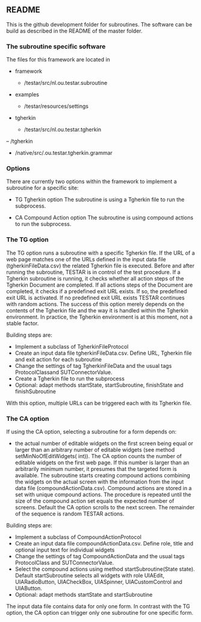 ## README

This is the github development folder for subroutines. 
The software can be build as described in the README of the master folder.

### The subroutine specific software

The files for this framework are located in
- framework
  * /testar/src/nl.ou.testar.subroutine
  
- examples
  * /testar/resources/settings
  
- tgherkin
  * /testar/src/nl.ou.testar.tgherkin
  
– /tgherkin
  * /native/src/.ou.testar.tgherkin.grammar
  
### Options

There are currently two options within the framework to implement a subroutine
for a specific site:

- TG Tgherkin option
  The subroutine is using a Tgherkin file to run the subprocess.
  
- CA Compound Action option
  The subroutine is using compound actions to run the subprocess.

### The TG option

The TG option runs a subroutine with a specific Tgherkin file. If the URL of a web
page matches one of the URLs defined in the input data file (tgherkinFileData.csv) the
related Tgherkin file is executed. Before and after running the subroutine, TESTAR
is in control of the test procedure.
If a Tgherkin subroutine is running, it checks whether all action steps of the Tgherkin
Document are completed. If all actions steps of the Document are completed, it checks
if a predefined exit URL exists. If so, the predefined exit URL is activated. If no
predefined exit URL exists TESTAR continues with random actions.
The success of this option merely depends on the contents of the Tgherkin file and
the way it is handled within the Tgherkin environment. In practice, the Tgherkin
environment is at this moment, not a stable factor.

Building steps are:
  - Implement a subclass of TgherkinFileProtocol
  - Create an input data file tgherkinFileData.csv. 
    Define URL, Tgherkin file and exit action for each subroutine
  - Change the settings of tag TgherkinFileData and the usual tags 
    ProtocolClassand SUTConnectorValue.
  - Create a Tgherkin file to run the subprocess
  - Optional: adapt methods startState, startSubroutine, finishState and finishSubroutine

With this option, multiple URLs can be triggered each with its Tgherkin file.

### The CA option

If using the CA option, selecting a subroutine for a form depends on:
  - the actual number of editable widgets on the first screen being equal or larger
than an arbitrary number of editable widgets (see method setMinNoOfEditWidgets(
int)).
The CA option counts the number of editable widgets on the first web page. If this
number is larger than an arbitrarily minimum number, it presumes that the targeted
form is available.
The subroutine starts creating compound actions combining the widgets on the actual
screen with the information from the input data file (compoundActionData.csv).
Compound actions are stored in a set with unique compound actions. The procedure
is repeated until the size of the compound action set equals the expected number
of screens. Default the CA option scrolls to the next screen. The remainder of the
sequence is random TESTAR actions.

Building steps are:
  - Implement a subclass of CompoundActionProtocol
  - Create an input data file compoundActionData.csv. 
    Define role, title and optional input text for individual widgets
  - Change the settings of tag CompoundActionData and the usual tags 
    ProtocolClass and SUTConnectorValue.
  - Select the compound actions using method startSubroutine(State state).
    Default startSubroutine selects all widgets with role UIAEdit, UIARadioButton,
    UIACheckBox, UIASpinner, UIACustomControl and UIAButton.
  - Optional: adapt methods startState and startSubroutine

The input data file contains data for only one form. In contrast with the TG option,
the CA option can trigger only one subroutine for one specific form.
